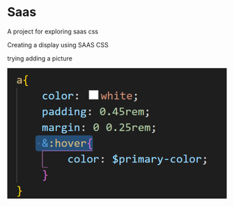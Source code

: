 # Saas
A project for exploring saas css

Creating a display using SAAS CSS 

trying adding a picture

![](picture_summary/&_hover.png)
